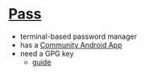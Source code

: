 # [Pass](https://www.passwordstore.org/)

- terminal-based password manager
- has a [Community Android App](https://github.com/android-password-store/Android-Password-Store)
- need a GPG key
    - [guide](https://docs.fedoraproject.org/en-US/quick-docs/create-gpg-keys/)
